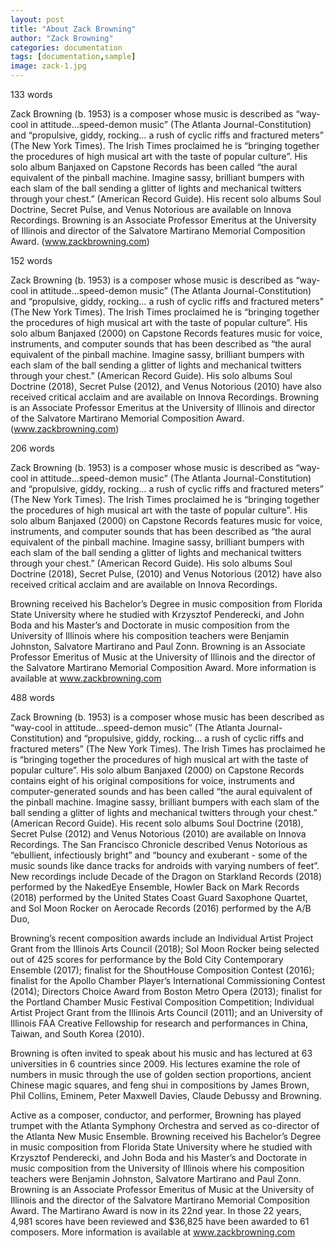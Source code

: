 ```yaml
---
layout: post
title: "About Zack Browning"
author: "Zack Browning"
categories: documentation
tags: [documentation,sample]
image: zack-1.jpg
---
```

133 words

Zack Browning (b. 1953) is a composer whose music is described as “way-cool in attitude…speed-demon music” (The Atlanta Journal-Constitution) and “propulsive, giddy, rocking… a rush of cyclic riffs and fractured meters” (The New York Times). The Irish Times proclaimed he is “bringing together the procedures of high musical art with the taste of popular culture”. His solo album Banjaxed on Capstone Records has been called “the aural equivalent of the pinball machine.  Imagine sassy, brilliant bumpers with each slam of the ball sending a glitter of lights and mechanical twitters through your chest.” (American Record Guide). His recent solo albums Soul Doctrine, Secret Pulse, and Venus Notorious are available on Innova Recordings.  Browning is an Associate Professor Emeritus at the University of Illinois and director of the Salvatore Martirano Memorial Composition Award. (www.zackbrowning.com)

152 words

Zack Browning (b. 1953) is a composer whose music is described as “way-cool in attitude…speed-demon music” (The Atlanta Journal-Constitution) and “propulsive, giddy, rocking… a rush of cyclic riffs and fractured meters” (The New York Times). The Irish Times proclaimed he is “bringing together the procedures of high musical art with the taste of popular culture”. His solo album Banjaxed (2000) on Capstone Records features music for voice, instruments, and computer sounds that has been described as “the aural equivalent of the pinball machine.  Imagine sassy, brilliant bumpers with each slam of the ball sending a glitter of lights and mechanical twitters through your chest.” (American Record Guide). His solo albums Soul Doctrine (2018), Secret Pulse (2012), and Venus Notorious (2010) have also received critical acclaim and are available on Innova Recordings.  Browning is an Associate Professor Emeritus at the University of Illinois and director of the Salvatore Martirano Memorial Composition Award. (www.zackbrowning.com)


206 words

Zack Browning (b. 1953) is a composer whose music is described as “way-cool in attitude…speed-demon music” (The Atlanta Journal-Constitution) and “propulsive, giddy, rocking… a rush of cyclic riffs and fractured meters” (The New York Times). The Irish Times proclaimed he is “bringing together the procedures of high musical art with the taste of popular culture”. His solo album Banjaxed (2000) on Capstone Records features music for voice, instruments, and computer sounds that has been described as “the aural equivalent of the pinball machine.  Imagine sassy, brilliant bumpers with each slam of the ball sending a glitter of lights and mechanical twitters through your chest.” (American Record Guide). His solo albums Soul Doctrine (2018), Secret Pulse, (2010) and Venus Notorious (2012) have also received critical acclaim and are available on Innova Recordings.  

Browning received his Bachelor’s Degree in music composition from Florida State University where he studied with Krzysztof Penderecki, and John Boda and his Master’s and Doctorate in music composition from the University of Illinois where his composition teachers were Benjamin Johnston, Salvatore Martirano and Paul Zonn. Browning is an Associate Professor Emeritus of Music at the University of Illinois and the director of the Salvatore Martirano Memorial Composition Award. More information is available at www.zackbrowning.com

488 words

Zack Browning (b. 1953) is a composer whose music has been described as “way-cool in attitude…speed-demon music” (The Atlanta Journal-Constitution) and “propulsive, giddy, rocking… a rush of cyclic riffs and fractured meters” (The New York Times). The Irish Times has proclaimed he is “bringing together the procedures of high musical art with the taste of popular culture”. His solo album Banjaxed (2000) on Capstone Records contains eight of his original compositions for voice, instruments and computer-generated sounds and has been called “the aural equivalent of the pinball machine.  Imagine sassy, brilliant bumpers with each slam of the ball sending a glitter of lights and mechanical twitters through your chest.” (American Record Guide).  His recent solo albums Soul Doctrine (2018),  Secret Pulse (2012) and Venus Notorious (2010) are available on Innova Recordings. The San Francisco Chronicle described Venus Notorious as “ebullient, infectiously bright” and “bouncy and exuberant - some of the music sounds like dance tracks for androids with varying numbers of feet”.  New recordings include Decade of the Dragon on Starkland Records (2018) performed by the NakedEye Ensemble, Howler Back on Mark Records (2018) performed by the United States Coast Guard Saxophone Quartet, and Sol Moon Rocker on Aerocade Records (2016) performed by the A/B Duo, 

Browning’s recent composition awards include an Individual Artist Project Grant from the Illinois Arts Council (2018); Sol Moon Rocker being selected out of 425 scores for performance by the Bold City Contemporary Ensemble (2017);  finalist for the ShoutHouse Composition Contest (2016); finalist for the Apollo Chamber Player’s International Commissioning Contest (2014); Directors Choice Award from Boston Metro Opera (2013); finalist for the Portland Chamber Music Festival Composition Competition; Individual Artist Project Grant from the Illinois Arts Council (2011); and an University of Illinois FAA Creative Fellowship for research and performances in China, Taiwan, and South Korea (2010). 

Browning is often invited to speak about his music and has lectured at 63 universities in 6 countries since 2009.  His lectures examine the role of numbers in music through the use of golden section proportions, ancient Chinese magic squares, and feng shui in compositions by James Brown, Phil Collins, Eminem, Peter Maxwell Davies, Claude Debussy and Browning. 

Active as a composer, conductor, and performer, Browning has played trumpet with the Atlanta Symphony Orchestra and served as co-director of the Atlanta New Music Ensemble. Browning received his Bachelor’s Degree in music composition from Florida State University where he studied with Krzysztof Penderecki, and John Boda and his Master’s and Doctorate in music composition from the University of Illinois where his composition teachers were Benjamin Johnston, Salvatore Martirano and Paul Zonn. Browning is an Associate Professor Emeritus of Music at the University of Illinois and the director of the Salvatore Martirano Memorial Composition Award. The Martirano Award is now in its 22nd year. In those 22 years, 4,981 scores have been reviewed and $36,825 have been awarded to 61 composers. More information is available at www.zackbrowning.com


